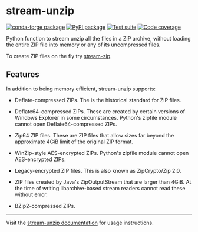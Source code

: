 <!-- --8<-- [start:intro] -->
# stream-unzip

[![conda-forge package](https://img.shields.io/conda/v/conda-forge/stream-unzip?label=conda-forge&color=%234c1)](https://anaconda.org/conda-forge/stream-unzip) [![PyPI package](https://img.shields.io/pypi/v/stream-unzip?label=PyPI%20package&color=%234c1)](https://pypi.org/project/stream-unzip/) [![Test suite](https://img.shields.io/github/actions/workflow/status/uktrade/stream-unzip/test.yml?label=Test%20suite)](https://github.com/uktrade/stream-unzip/actions/workflows/test.yml) [![Code coverage](https://img.shields.io/codecov/c/github/uktrade/stream-unzip?label=Code%20coverage)](https://app.codecov.io/gh/uktrade/stream-unzip)

Python function to stream unzip all the files in a ZIP archive, without loading the entire ZIP file into memory or any of its uncompressed files.
<!-- --8<-- [end:intro] -->

To create ZIP files on the fly try [stream-zip](https://github.com/uktrade/stream-zip).

<!-- --8<-- [start:features] -->
## Features

In addition to being memory efficient, stream-unzip supports:

- Deflate-compressed ZIPs. The is the historical standard for ZIP files.

- Deflate64-compressed ZIPs. These are created by certain versions of Windows Explorer in some circumstances. Python's zipfile module cannot open Deflate64-compressed ZIPs.

- Zip64 ZIP files. These are ZIP files that allow sizes far beyond the approximate 4GiB limit of the original ZIP format.

- WinZip-style AES-encrypted ZIPs. Python's zipfile module cannot open AES-encrypted ZIPs.

- Legacy-encrypted ZIP files. This is also known as ZipCrypto/Zip 2.0.

- ZIP files created by Java's ZipOutputStream that are larger than 4GiB. At the time of writing libarchive-based stream readers cannot read these without error.

- BZip2-compressed ZIPs.
<!-- --8<-- [end:features] -->

---

Visit the [stream-unzip documentation](https://stream-unzip.docs.trade.gov.uk/) for usage instructions.
